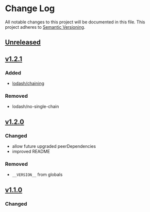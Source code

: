 # Change Log
All notable changes to this project will be documented in this file.
This project adheres to [Semantic Versioning](http://semver.org/).

[Unreleased](https://github.com/NativeAxis/nax-client-admin/compare/v1.2.1...HEAD)
------------

[v1.2.1](https://github.com/NativeAxis/eslint-config-nativeaxis/releases/tag/v1.2.1)
------------

### Added
- [lodash/chaining](https://github.com/wix/eslint-plugin-lodash/blob/master/docs/rules/chaining.md)

### Removed
- lodash/no-single-chain


[v1.2.0](https://github.com/NativeAxis/eslint-config-nativeaxis/releases/tag/v1.2.0)
------------

### Changed
- allow future upgraded peerDependencies
- improved README

### Removed
- `__VERSION__` from globals


[v1.1.0](https://github.com/NativeAxis/eslint-config-nativeaxis/releases/tag/v1.1.0)
--------

### Changed
- [disabled react/prefer-stateless function](https://github.com/NativeAxis/eslint-config-nativeaxis/pull/3)
- [updated from deprecated react/wrap-multiline to react/jsx-wrap-multilines](https://github.com/NativeAxis/eslint-config-nativeaxis/pull/3)

